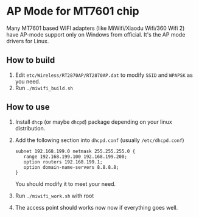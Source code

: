 AP Mode for MT7601 chip
=======================

Many MT7601 based WIFI adapters (like MiWifi/Xiaodu Wifi/360 Wifi 2) have AP-mode support only on Windows from official. It's the AP mode drivers for Linux.

## How to build

1. Edit `etc/Wireless/RT2870AP/RT2870AP.dat` to modify `SSID` and `WPAPSK` as you need.
2. Run `./miwifi_build.sh`

## How to use

1. Install `dhcp` (or maybe `dhcpd`) package depending on your linux distribution.
2. Add the following section into `dhcpd.conf` (usually `/etc/dhcpd.conf`)
  
   ```
   subnet 192.168.199.0 netmask 255.255.255.0 {
      range 192.168.199.100 192.168.199.200;
      option routers 192.168.199.1;
      option domain-name-servers 8.8.8.8;
   }    
   ```
   You should modify it to meet your need.
3. Run `./miwifi_work.sh` with root
4. The access point should works now now if everything goes well.
